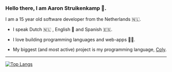 ### Hello there, I am Aaron Struikenkamp 👋.
I am a 15 year old software developer from the Netherlands 🇳🇱.

- I speak Dutch 🇳🇱 , English 🏴󠁧󠁢󠁥󠁮󠁧󠁿 and Spanish 🇪🇸.

- I love building programming languages and web-apps 👨‍💻.

- My biggest (and most active) project is my programming language, [Coly](https://github.com/AaronMarcusDev/Coly).

---

[![Top Langs](https://github-readme-stats.vercel.app/api/top-langs/?username=AaronMarcusDev&theme=dark)](https://github.com/anuraghazra/github-readme-stats)

<!--
**AaronMarcusDev/AaronMarcusDev** is a ✨ _special_ ✨ repository because its `README.md` (this file) appears on your GitHub profile.

Here are some ideas to get you started:

- 🔭 I’m currently working on ...
- 🌱 I’m currently learning ...
- 👯 I’m looking to collaborate on ...
- 🤔 I’m looking for help with ...
- 💬 Ask me about ...
- 📫 How to reach me: ...
- 😄 Pronouns: ...
- ⚡ Fun fact: ...
-->
